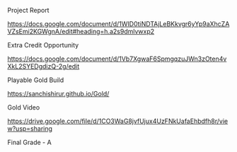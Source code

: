 Project Report 


https://docs.google.com/document/d/1WID0tiNDTAjLeBKkvgr6yYp9aXhcZAVZsEmi2KGWgnA/edit#heading=h.a2s9dmlvwxp2

Extra Credit Opportunity 


https://docs.google.com/document/d/1Vb7XgwaF6SpmgqzuJWn3zOten4vXkL2SYEDgdizQ-2g/edit

Playable Gold Build


https://sanchishirur.github.io/Gold/


Gold Video

https://drive.google.com/file/d/1CO3WaG8jvfUjux4UzFNkUafaEhbdfh8r/view?usp=sharing


Final Grade - A 

